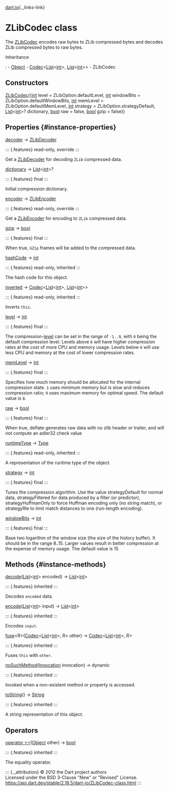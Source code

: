 [dart:io](../dart-io/dart-io-library){._links-link}

ZLibCodec class
===============

The [ZLibCodec](zlibcodec-class) encodes raw bytes to ZLib compressed
bytes and decodes ZLib compressed bytes to raw bytes.

Inheritance

:   -   [Object](../dart-core/object-class)
    -   [Codec](../dart-convert/codec-class)\<[List](../dart-core/list-class)\<[int](../dart-core/int-class)\>,
        [List](../dart-core/list-class)\<[int](../dart-core/int-class)\>\>
    -   ZLibCodec

Constructors
------------

[ZLibCodec](zlibcodec/zlibcodec)({[int](../dart-core/int-class) level =
ZLibOption.defaultLevel, [int](../dart-core/int-class) windowBits =
ZLibOption.defaultWindowBits, [int](../dart-core/int-class) memLevel =
ZLibOption.defaultMemLevel, [int](../dart-core/int-class) strategy =
ZLibOption.strategyDefault,
[List](../dart-core/list-class)\<[int](../dart-core/int-class)\>?
dictionary, [bool](../dart-core/bool-class) raw = false,
[bool](../dart-core/bool-class) gzip = false})

Properties {#instance-properties}
----------

[decoder](zlibcodec/decoder) → [ZLibDecoder](zlibdecoder-class)

::: {.features}
read-only, override
:::

Get a [ZLibDecoder](zlibdecoder-class) for decoding `ZLib` compressed
data.

[dictionary](zlibcodec/dictionary) →
[List](../dart-core/list-class)\<[int](../dart-core/int-class)\>?

::: {.features}
final
:::

Initial compression dictionary.

[encoder](zlibcodec/encoder) → [ZLibEncoder](zlibencoder-class)

::: {.features}
read-only, override
:::

Get a [ZLibEncoder](zlibencoder-class) for encoding to `ZLib` compressed
data.

[gzip](zlibcodec/gzip) → [bool](../dart-core/bool-class)

::: {.features}
final
:::

When true, `GZip` frames will be added to the compressed data.

[hashCode](../dart-core/object/hashcode) → [int](../dart-core/int-class)

::: {.features}
read-only, inherited
:::

The hash code for this object.

[inverted](../dart-convert/codec/inverted) →
[Codec](../dart-convert/codec-class)\<[List](../dart-core/list-class)\<[int](../dart-core/int-class)\>,
[List](../dart-core/list-class)\<[int](../dart-core/int-class)\>\>

::: {.features}
read-only, inherited
:::

Inverts `this`.

[level](zlibcodec/level) → [int](../dart-core/int-class)

::: {.features}
final
:::

The compression-[level](zlibcodec/level) can be set in the range of
`-1..9`, with `6` being the default compression level. Levels above `6`
will have higher compression rates at the cost of more CPU and memory
usage. Levels below `6` will use less CPU and memory at the cost of
lower compression rates.

[memLevel](zlibcodec/memlevel) → [int](../dart-core/int-class)

::: {.features}
final
:::

Specifies how much memory should be allocated for the internal
compression state. `1` uses minimum memory but is slow and reduces
compression ratio; `9` uses maximum memory for optimal speed. The
default value is `8`.

[raw](zlibcodec/raw) → [bool](../dart-core/bool-class)

::: {.features}
final
:::

When true, deflate generates raw data with no zlib header or trailer,
and will not compute an adler32 check value

[runtimeType](../dart-core/object/runtimetype) →
[Type](../dart-core/type-class)

::: {.features}
read-only, inherited
:::

A representation of the runtime type of the object.

[strategy](zlibcodec/strategy) → [int](../dart-core/int-class)

::: {.features}
final
:::

Tunes the compression algorithm. Use the value strategyDefault for
normal data, strategyFiltered for data produced by a filter (or
predictor), strategyHuffmanOnly to force Huffman encoding only (no
string match), or strategyRle to limit match distances to one
(run-length encoding).

[windowBits](zlibcodec/windowbits) → [int](../dart-core/int-class)

::: {.features}
final
:::

Base two logarithm of the window size (the size of the history buffer).
It should be in the range 8..15. Larger values result in better
compression at the expense of memory usage. The default value is 15

Methods {#instance-methods}
-------

[decode](../dart-convert/codec/decode)([List](../dart-core/list-class)\<[int](../dart-core/int-class)\>
encoded) →
[List](../dart-core/list-class)\<[int](../dart-core/int-class)\>

::: {.features}
inherited
:::

Decodes `encoded` data.

[encode](../dart-convert/codec/encode)([List](../dart-core/list-class)\<[int](../dart-core/int-class)\>
input) →
[List](../dart-core/list-class)\<[int](../dart-core/int-class)\>

::: {.features}
inherited
:::

Encodes `input`.

[fuse](../dart-convert/codec/fuse)\<R\>([Codec](../dart-convert/codec-class)\<[List](../dart-core/list-class)\<[int](../dart-core/int-class)\>,
R\> other) →
[Codec](../dart-convert/codec-class)\<[List](../dart-core/list-class)\<[int](../dart-core/int-class)\>,
R\>

::: {.features}
inherited
:::

Fuses `this` with `other`.

[noSuchMethod](../dart-core/object/nosuchmethod)([Invocation](../dart-core/invocation-class)
invocation) → dynamic

::: {.features}
inherited
:::

Invoked when a non-existent method or property is accessed.

[toString](../dart-core/object/tostring)() →
[String](../dart-core/string-class)

::: {.features}
inherited
:::

A string representation of this object.

Operators
---------

[operator
==](../dart-core/object/operator_equals)([Object](../dart-core/object-class)
other) → [bool](../dart-core/bool-class)

::: {.features}
inherited
:::

The equality operator.

::: {._attribution}
© 2012 the Dart project authors\
Licensed under the BSD 3-Clause \"New\" or \"Revised\" License.\
<https://api.dart.dev/stable/2.18.5/dart-io/ZLibCodec-class.html>
:::
